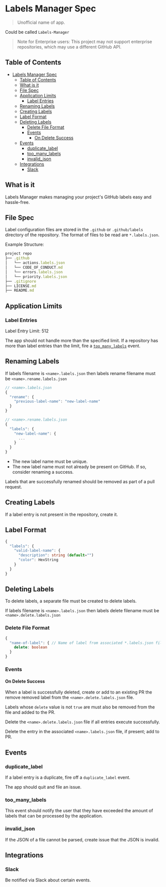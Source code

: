 # Labels Manager Spec

> Unofficial name of app.

Could be called `Labels-Manager`

> Note for Enterprise users: This project may not support enterprise
> repositories, which may use a different GitHub API.

## Table of Contents

- [Labels Manager Spec](#labels-manager-spec)
  - [Table of Contents](#table-of-contents)
  - [What is it](#what-is-it)
  - [File Spec](#file-spec)
  - [Application Limits](#application-limits)
    - [Label Entries](#label-entries)
  - [Renaming Labels](#renaming-labels)
  - [Creating Labels](#creating-labels)
  - [Label Format](#label-format)
  - [Deleting Labels](#deleting-labels)
    - [Delete File Format](#delete-file-format)
    - [Events](#events)
      - [On Delete Success](#on-delete-success)
  - [Events](#events-1)
    - [duplicate_label](#duplicatelabel)
    - [too_many_labels](#toomanylabels)
    - [invalid_json](#invalidjson)
  - [Integrations](#integrations)
    - [Slack](#slack)

## What is it

Labels Manager makes managing your project's GitHub labels easy and hassle-free.

## File Spec

Label configuration files are stored in the `.github` or `.github/labels`
directory of the repository. The format of files to be read are `*.labels.json`.

Example Structure:

```js
project repo
├── .github
│   └── actions.labels.json
│   └── CODE_OF_CONDUCT.md
│   └── errors.labels.json
│   └── priority.labels.json
├── .gitignore
├── LICENSE.md
├── README.md
```

## Application Limits

### Label Entries

Label Entry Limit: 512

The app should not handle more than the specified limit. If a repository has
more than label entries than the limit, fire a
[`too_many_labels`](#too_many_labels) event.

## Renaming Labels

If labels filename is `<name>.labels.json` then labels rename filename must be
`<name>.rename.labels.json`

```TypeScript
// <name>.labels.json
{
  "rename": {
    "previous-label-name": "new-label-name"
  }
}

// <name>.rename.labels.json
{
  "labels": {
    "new-label-name": {
      ...
    }
  }
}
```

- The new label name must be unique.
- The new label name must not already be present on GitHub. If so, consider
  renaming a success.

Labels that are successfully renamed should be removed as part of a pull
request.

## Creating Labels

If a label entry is not present in the repository, create it.

## Label Format

```TypeScript
{
  "labels": {
    "valid-label-name": {
      "description": string (default="")
      "color": HexString
    }
  }
}
```

## Deleting Labels

To delete labels, a separate file must be created to delete labels.

If labels filename is `<name>.labels.json` then labels delete filename must be
`<name>.delete.labels.json`

### Delete File Format

```TypeScript
{
  "name-of-label": { // Name of label from associated *.labels.json file
    delete: boolean
  }
}
```

### Events

#### On Delete Success

When a label is successfully deleted, create or add to an existing PR the remove
removed label from the `<name>.delete.labels.json` file.

Labels whose `delete` value is not `true` are must also be removed from the file
and added to the PR.

Delete the `<name>.delete.labels.json` file if all entries execute successfully.

Delete the entry in the associated `<name>.labels.json` file, if present; add to
PR.

## Events

### duplicate_label

If a label entry is a duplicate, fire off a `duplicate_label` event.

The app should quit and file an issue.

### too_many_labels

This event should notify the user that they have exceeded the amount of labels
that can be processed by the application.

### invalid_json

If the JSON of a file cannot be parsed, create issue that the JSON is invalid.

## Integrations

### Slack

Be notified via Slack about certain events.
